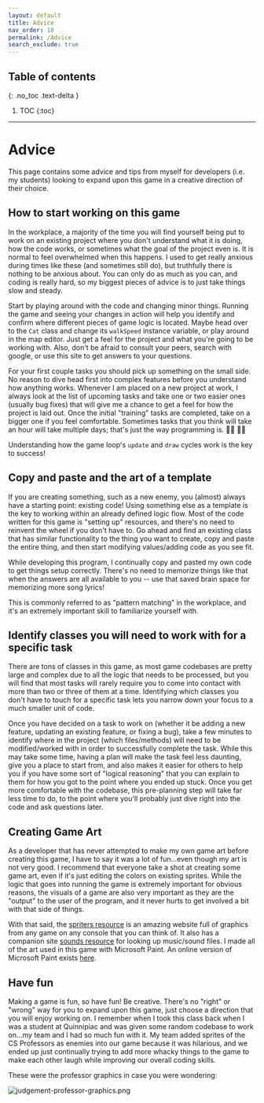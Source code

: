 ```yaml
---
layout: default
title: Advice
nav_order: 10
permalink: /Advice
search_exclude: true
---
```


## Table of contents
{: .no_toc .text-delta }

1. TOC
{:toc}

---

# Advice

This page contains some advice and tips from myself for developers (i.e. my students) looking to expand upon this game in a creative direction
of their choice.

## How to start working on this game

In the workplace, a majority of the time you will find yourself being put to work on an existing project where you don't
understand what it is doing, how the code works, or sometimes what the goal of the project even is. 
It is normal to feel overwhelmed when this happens. 
I used to get really anxious during times like these (and sometimes still do), but truthfully there is nothing to be anxious about. 
You can only do as much as you can, and coding is really hard, so my biggest pieces of advice is to just take things slow and steady. 

Start by playing around with the code and changing minor things. 
Running the game and seeing your changes in action will help you identify and confirm where different pieces of game logic is located. 
Maybe head over to the `Cat` class and change its `walkSpeed` instance variable, or play around in the map editor. 
Just get a feel for the project and what you're going to be working with. 
Also, don't be afraid to consult your peers, search with google, or use this site to get answers to your questions.

For your first couple tasks you should pick up something on the small side. 
No reason to dive head first into complex features before you understand how anything works. 
Whenever I am placed on a new project at work, I always look at the list of upcoming tasks and take one or two easier ones (usually bug fixes) that will give me a chance to get a feel for how the project is laid out. 
Once the initial "training" tasks are completed, take on a bigger one if you feel comfortable. 
Sometimes tasks that you think will take an hour will take multiple days; that's just the way programming is. :man_shrugging: :woman_shrugging:

Understanding how the game loop's `update` and `draw` cycles work is the key to success!

## Copy and paste and the art of a template

If you are creating something, such as a new enemy, you (almost) always have a starting point: existing code!
Using something else as a template is the key to working within an already defined logic flow. 
Most of the code written for this game is "setting up" resources, and there's no need to reinvent the wheel if you don't have to. 
Go ahead and find an existing class that has similar functionality to the thing you want to create, copy and paste the entire thing, and then start modifying values/adding code as you see fit.  

While developing this program, I continually copy and pasted my own code to get things setup correctly. 
There's no need to memorize things like that when the answers are all available to you -- use that saved brain space for memorizing more song lyrics!

This is commonly referred to as "pattern matching" in the workplace, and it's an extremely important skill to familiarize yourself with.

## Identify classes you will need to work with for a specific task

There are tons of classes in this game, as most game codebases are pretty large and complex due to all the logic that needs to be processed, 
but you will find that most tasks will rarely require you to come into contact with more than two or three of them at a time. 
Identifying which classes you don't have to touch for a specific task lets you narrow down your focus to a much smaller unit of code.

Once you have decided on a task to work on (whether it be adding a new feature, updating an existing feature, or fixing a bug),
take a few minutes to identify where in the project (which files/methods) will need to be modified/worked with in order to successfully complete the task. 
While this may take some time, having a plan will make the task feel less daunting, give you a place to start from, and also makes it easier for others to help you if you have some sort of "logical reasoning" that you can explain to them for how you got to the point where you ended up stuck. 
Once you get more comfortable with the codebase, this pre-planning step will take far less time to do, to the point where you'll probably just dive right into the code and ask questions later.

## Creating Game Art

As a developer that has never attempted to make my own game art before creating this game, I have to say it was a lot of fun...even though my art is not very good. 
I recommend that everyone take a shot at creating some game art, even if it's just editing the colors on existing sprites. 
While the logic that goes into running the game is extremely important for obvious reasons, the visuals of a game are also very important
as they are the "output" to the user of the program, and it never hurts to get involved a bit with that side of things.

With that said, the [spriters resource](https://www.spriters-resource.com/) is an amazing website full of graphics from any game on any console that you can think of. 
It also has a companion site [sounds resource](https://www.sounds-resource.com/) for looking up music/sound files.
I made all of the art used in this game with Microsoft Paint. An online version of Microsoft Paint exists [here](https://canvaspaint.org/#local:751c02cc06643).

## Have fun

Making a game is fun, so have fun! 
Be creative.
There's no "right" or "wrong" way for you to expand upon this game, just choose a direction that you will enjoy working on. 
I remember when I took this class back when I was a student at Quinnipiac and was given some random codebase to work on...my team and I had so much fun with it. 
My team added sprites of the CS Professors as enemies into our game because it was hilarious, and we ended up just continually trying to add more whacky things to the game to make each other laugh while improving our overall coding skills.

These were the professor graphics in case you were wondering:

![judgement-professor-graphics.png](../assets/images/judgement-professor-graphics.png)